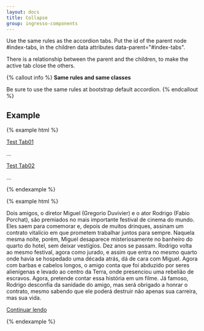 ```yaml
---
layout: docs
title: Collapse
group: ingresso-components
---
```


Use the same rules as the accordion tabs. Put the id of the parent node #index-tabs, in the children data attributes data-parent="#index-tabs".

There is a relationship between the parent and the children, to make the active tab close the others.

{% callout info %}
**Same rules and same classes**  

Be sure to use the same rules at bootstrap default accordion.
{% endcallout %}

## Example

{% example html %}

<!-- first tab -->
<a class="tab-accordion collapsed model1" role="button" data-toggle="collapse" data-parent="#tab" href="#tab-main-content01" aria-expanded="true" aria-controls="tab-main-content01">Test Tab01</a>
<div id="tab-main-content01" class="tab-content collapse">
   <div class="tab-cont-wp">...</div>
</div>

<!-- second tab -->
<a class="tab-accordion collapsed model2" role="button" data-toggle="collapse" data-parent="#tab" href="#tab-main-content02" aria-expanded="true" aria-controls="tab-main-content02">Test Tab02</a>
<div id="tab-main-content02" class="tab-content collapse">
   <div class="tab-cont-wp">...</div>
</div>

{% endexample %}

{% example html %}

<div class="collapse-description">
  <p class="collapse" id="collapse-more-text">Dois amigos, o diretor Miguel (Gregorio Duvivier) e o ator Rodrigo (Fabio Porchat), são premiados no mais importante festival de cinema do mundo. Eles saem para comemorar e, depois de muitos drinques, assinam um contrato vitalício em que prometem trabalhar juntos para sempre. Naquela mesma noite, porém, Miguel desaparece misteriosamente no banheiro do quarto do hotel, sem deixar vestígios. Dez anos se passam. Rodrigo volta ao mesmo festival, agora como jurado, e assim que entra no mesmo quarto onde havia se hospedado uma década atrás, dá de cara com Miguel. Agora com barbas e cabelos longos, o amigo conta que foi abduzido por seres alienígenas e levado ao centro da Terra, onde presenciou uma rebelião de escravos. Agora, pretende contar essa história em um filme. Já famoso, Rodrigo desconfia da sanidade do amigo, mas será obrigado a honrar o contrato, mesmo sabendo que ele poderá destruir não apenas sua carreira, mas sua vida.</p>
  <a data-toggle="collapse" class="etmt-see-more collapse-see-more text-xs-center collapsed" href="#collapse-more-text">Continuar lendo</a>
</div>

{% endexample %}

